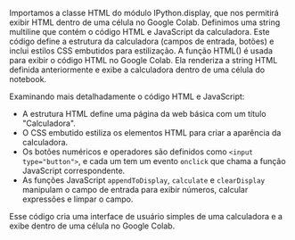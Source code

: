 Importamos a classe HTML do módulo IPython.display, que nos permitirá exibir HTML dentro de uma célula no Google Colab.
Definimos uma string multiline que contém o código HTML e JavaScript da calculadora. Este código define a estrutura da calculadora (campos de entrada, botões) e inclui estilos CSS embutidos para estilização.
A função HTML() é usada para exibir o código HTML no Google Colab. Ela renderiza a string HTML definida anteriormente e exibe a calculadora dentro de uma célula do notebook.

Examinando mais detalhadamente o código HTML e JavaScript:

- A estrutura HTML define uma página da web básica com um título "Calculadora".
- O CSS embutido estiliza os elementos HTML para criar a aparência da calculadora.
- Os botões numéricos e operadores são definidos como `<input type="button">`, e cada um tem um evento `onclick` que chama a função JavaScript correspondente.
- As funções JavaScript `appendToDisplay`, `calculate` e `clearDisplay` manipulam o campo de entrada para exibir números, calcular expressões e limpar o campo.

Esse código cria uma interface de usuário simples de uma calculadora e a exibe dentro de uma célula no Google Colab.
